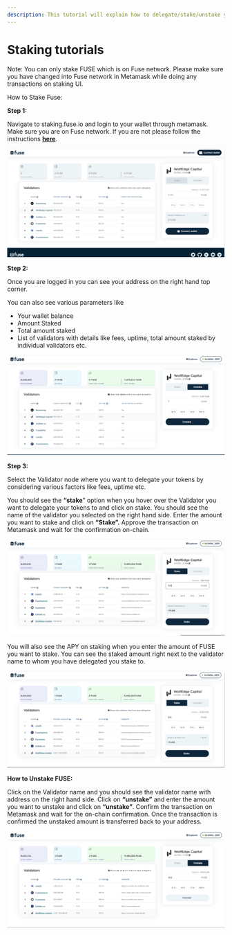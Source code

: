 ```yaml
---
description: This tutorial will explain how to delegate/stake/unstake your FUSE.
---
```


# Staking tutorials

Note: You can only stake FUSE which is on Fuse network. Please make sure you have changed into Fuse network in Metamask while doing any transactions on staking UI. 

How to Stake Fuse:

**Step 1:**

Navigate to staking.fuse.io and login to your wallet through metamask. Make sure you are on Fuse network. If you are not please follow the instructions [**here**](https://docs.fuse.io/the-fuse-studio/getting-started/how-to-add-fuse-to-your-metamask).

![](../../.gitbook/assets/0%20%284%29.png)

**Step 2:**

Once you are logged in you can see your address on the right hand top corner.

You can also see various parameters like

* Your wallet balance
* Amount Staked
* Total amount staked
* List of validators with details like fees, uptime, total amount staked by individual validators etc.

![](../../.gitbook/assets/1%20%287%29.png)

**Step 3:**

Select the Validator node where you want to delegate your tokens by considering various factors like fees, uptime etc.

You should see the **“stake**” option when you hover over the Validator you want to delegate your tokens to and click on stake. You should see the name of the validator you selected on the right hand side. Enter the amount you want to stake and click on **“Stake”.** Approve the transaction on Metamask and wait for the confirmation on-chain.

![](../../.gitbook/assets/2%20%287%29.png)

You will also see the APY on staking when you enter the amount of FUSE you want to stake. You can see the staked amount right next to the validator name to whom you have delegated you stake to. 

![](../../.gitbook/assets/3%20%286%29.png)

**How to Unstake FUSE:**

Click on the Validator name and you should see the validator name with address on the right hand side. Click on **“unstake”** and enter the amount you want to unstake and click on **“unstake”**. Confirm the transaction on Metamask and wait for the on-chain confirmation. Once the transaction is confirmed the unstaked amount is transferred back to your address.

![](../../.gitbook/assets/4%20%287%29.png)

